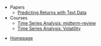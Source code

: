 <!-- _sidebar.md -->


* Papers
  * [Predicting Returns with Text Data](/papers/SESTM/SESTM.md)
* Courses
  * [Time Series Analysis: midterm-review](courses/时序期中review.md) <!--注意这里是相对路径-->
  * [Time Series Analysis: Volatility](courses/FTS-Volatility.md)

- [Homepage](https://xseeope.github.io/#/)
